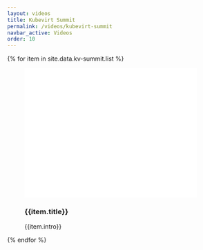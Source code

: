 ```yaml
---
layout: videos
title: Kubevirt Summit
permalink: /videos/kubevirt-summit
navbar_active: Videos
order: 10
---
```

<div class="row">
  {% for item in site.data.kv-summit.list %}
  <div class="col-6">
    <figure class="figure">
      <iframe style="width: 400px; height: 300px;" src="{{ item.url }}" frameborder="0" allow="autoplay; encrypted-media" title="KubeVirt Summit Playlist" allowfullscreen></iframe>
      <figcaption class="figure-caption">
      <h3>{{item.title}}</h3>
        <p>
          {{item.intro}}
        </p>
      </figcaption>
    </figure>
  </div>
  {% endfor %}
</div>


